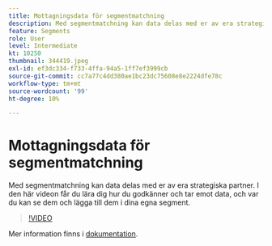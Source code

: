 ```yaml
---
title: Mottagningsdata för segmentmatchning
description: Med segmentmatchning kan data delas med er av era strategiska partner. I den här videon får du lära dig hur du godkänner och tar emot data, och var du kan se dem och lägga till dem i dina egna segment.
feature: Segments
role: User
level: Intermediate
kt: 10250
thumbnail: 344419.jpeg
exl-id: ef3dc334-f733-4ffa-94a5-1ff7ef3999cb
source-git-commit: cc7a77c4dd380ae1bc23dc75608e8e2224dfe78c
workflow-type: tm+mt
source-wordcount: '99'
ht-degree: 10%

---
```


# Mottagningsdata för segmentmatchning

Med segmentmatchning kan data delas med er av era strategiska partner. I den här videon får du lära dig hur du godkänner och tar emot data, och var du kan se dem och lägga till dem i dina egna segment.

>[!VIDEO](https://video.tv.adobe.com/v/344419/?quality=12&learn=on)

Mer information finns i [dokumentation](https://experienceleague.adobe.com/docs/experience-platform/segmentation/ui/segment-match/overview.html?lang=sv).

